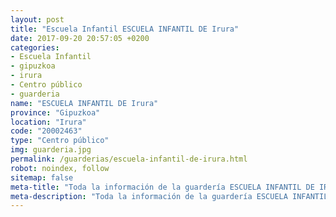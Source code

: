 ```yaml
---
layout: post
title: "Escuela Infantil ESCUELA INFANTIL DE Irura"
date: 2017-09-20 20:57:05 +0200
categories:
- Escuela Infantil
- gipuzkoa
- irura
- Centro público
- guarderia
name: "ESCUELA INFANTIL DE Irura"
province: "Gipuzkoa"
location: "Irura"
code: "20002463"
type: "Centro público"
img: guarderia.jpg
permalink: /guarderias/escuela-infantil-de-irura.html
robot: noindex, follow
sitemap: false
meta-title: "Toda la información de la guardería ESCUELA INFANTIL DE IRURA"
meta-description: "Toda la información de la guardería ESCUELA INFANTIL DE IRURA"
---
```

